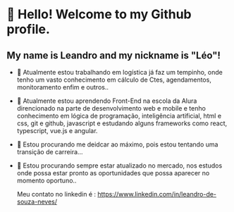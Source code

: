 # 👋 Hello! Welcome to my Github profile.

## My name is Leandro and my nickname is "Léo"!

- 🔭 Atualmente estou trabalhando em logística já faz um tempinho, onde tenho um vasto conhecimento em cálculo de Ctes, agendamentos, monitoramento enfim e outros..
- 🌱 Atualmente estou aprendendo Front-End na escola da Alura direncionado na parte de desenvolvimento web e mobile e tenho conhecimento em lógica de programação, inteligência artificial, html e css, git e github, javascript e estudando alguns frameworks como react, typescript, vue.js e angular.
- 👯 Estou procurando me deidcar ao máximo, pois estou tentando uma transição de carreira...
- 🤔 Estou procurando sempre estar atualizado no mercado, nos estudos onde possa estar pronto as oportunidades que possa aparecer no momento oportuno..

   Meu contato no linkedin é : https://www.linkedin.com/in/leandro-de-souza-neves/
